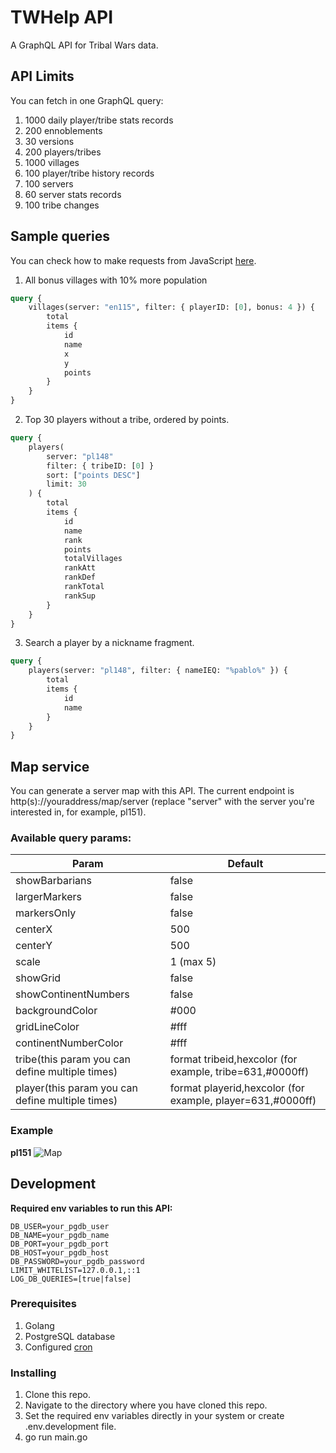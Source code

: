 # TWHelp API

A GraphQL API for Tribal Wars data. 

## API Limits

You can fetch in one GraphQL query:

1. 1000 daily player/tribe stats records
2. 200 ennoblements
3. 30 versions
4. 200 players/tribes
5. 1000 villages
6. 100 player/tribe history records
7. 100 servers
8. 60 server stats records
9. 100 tribe changes

## Sample queries

You can check how to make requests from JavaScript [here](https://github.com/tribalwarshelp/scripts).

1. All bonus villages with 10% more population

```graphql
query {
    villages(server: "en115", filter: { playerID: [0], bonus: 4 }) {
        total
        items {
            id
            name
            x
            y
            points
        }
    }
}

```

2. Top 30 players without a tribe, ordered by points.

```graphql
query {
    players(
        server: "pl148"
        filter: { tribeID: [0] }
        sort: ["points DESC"]
        limit: 30
    ) {
        total
        items {
            id
            name
            rank
            points
            totalVillages
            rankAtt
            rankDef
            rankTotal
            rankSup
        }
    }
}

```

3. Search a player by a nickname fragment.

```graphql
query {
    players(server: "pl148", filter: { nameIEQ: "%pablo%" }) {
        total
        items {
            id
            name
        }
    }
}

```

## Map service

You can generate a server map with this API. The current endpoint is http(s)://youraddress/map/server (replace "server" with the server you're interested in, for example, pl151).

### Available query params:

| Param                                            | Default                                                    |
| ------------------------------------------------ | ---------------------------------------------------------- |
| showBarbarians                                   | false                                                      |
| largerMarkers                                    | false                                                      |
| markersOnly                                      | false                                                      |
| centerX                                          | 500                                                        |
| centerY                                          | 500                                                        |
| scale                                            | 1 (max 5)                                                  |
| showGrid                                         | false                                                      |
| showContinentNumbers                             | false                                                      |
| backgroundColor                                  | #000                                                       |
| gridLineColor                                    | #fff                                                       |
| continentNumberColor                             | #fff                                                       |
| tribe(this param you can define multiple times)  | format tribeid,hexcolor (for example, tribe=631,#0000ff)   |
| player(this param you can define multiple times) | format playerid,hexcolor (for example, player=631,#0000ff) |

### Example

**pl151**
![Map](https://api.tribalwarshelp.com/map/pl151?showBarbarian=true&tribe=124,%230000ff&tribe=631,%230000ff&tribe=1675,%230000ff&onlyMarkers=false&scale=1&showGrid=true&showContinentNumbers=true)

## Development

**Required env variables to run this API:**

```
DB_USER=your_pgdb_user
DB_NAME=your_pgdb_name
DB_PORT=your_pgdb_port
DB_HOST=your_pgdb_host
DB_PASSWORD=your_pgdb_password
LIMIT_WHITELIST=127.0.0.1,::1
LOG_DB_QUERIES=[true|false]
```

### Prerequisites

1. Golang
2. PostgreSQL database
3. Configured [cron](https://github.com/tribalwarshelp/cron)

### Installing

1. Clone this repo.
2. Navigate to the directory where you have cloned this repo.
3. Set the required env variables directly in your system or create .env.development file.
4. go run main.go
